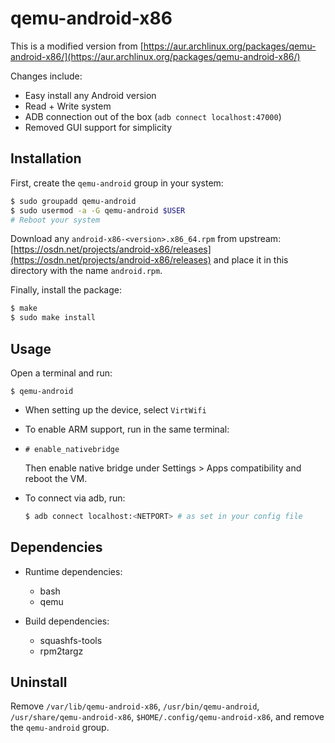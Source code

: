 # qemu-android-x86

This is a modified version from [https://aur.archlinux.org/packages/qemu-android-x86/](https://aur.archlinux.org/packages/qemu-android-x86/)

Changes include:

- Easy install any Android version
- Read + Write system
- ADB connection out of the box (`adb connect localhost:47000`)
- Removed GUI support for simplicity

## Installation

First, create the `qemu-android` group in your system:

```sh
$ sudo groupadd qemu-android
$ sudo usermod -a -G qemu-android $USER
# Reboot your system
```

Download any `android-x86-<version>.x86_64.rpm` from upstream: [https://osdn.net/projects/android-x86/releases](https://osdn.net/projects/android-x86/releases) and place it in this directory with the name `android.rpm`.

Finally, install the package:

```sh
$ make
$ sudo make install
```



## Usage

Open a terminal and run:

```
$ qemu-android
```

- When setting up the device, select `VirtWifi`

- To enable ARM support, run in the same terminal:
-
  ```
  # enable_nativebridge
  ```

  Then enable native bridge under Settings > Apps compatibility and reboot the VM.

- To connect via adb, run:

  ```sh
  $ adb connect localhost:<NETPORT> # as set in your config file
  ```

## Dependencies

- Runtime dependencies:
  - bash
  - qemu

- Build dependencies:
  - squashfs-tools
  - rpm2targz

## Uninstall

Remove `/var/lib/qemu-android-x86`, `/usr/bin/qemu-android`, `/usr/share/qemu-android-x86`,
`$HOME/.config/qemu-android-x86`, and remove the `qemu-android` group.
